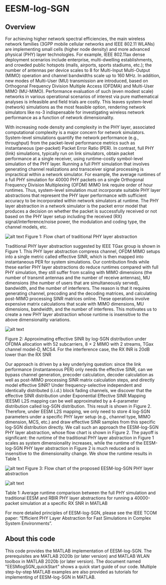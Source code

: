 # EESM-log-SGN
## Overview
For achieving higher network spectral efficiencies, the main wireless network families (3GPP mobile cellular networks and IEEE 802.11 WLANs) are implementing small cells (higher node density) and more advanced physical (PHY) layer technologies. For example, IEEE 802.11ax dense deployment scenarios include enterprise, multi-dwelling establishments, and crowded public hotspots (malls, airports, sports stadiums, etc.); the number of antennas per device scales to 8 for Multi-Input Multi-Output (MIMO) operation and channel bandwidths scale up to 160 MHz. In addition, new modes of Multi-User (MU) transmission are introduced, based on Orthogonal Frequency Division Multiple Access (OFDMA) and Multi-User MIMO (MU-MIMO). Performance evaluation of such (even modest scale) networks in various operational scenarios of interest via pure mathematical analyses is infeasible and field trials are costly. This leaves system-level (network) simulations as the most feasible option, rendering network simulators like ns-3 indispensable for investigating wireless network performance as a function of network dimensionality.

With increasing node density and complexity in the PHY layer, associated computational complexity is a major concern for network simulators. System-level simulations quantify the network performance (e.g., throughput) from the packet-level performance metrics such as instantaneous (per-packet) Packet Error Ratio (PER). In contrast, full PHY (link) simulations, typically run on link simulators, obtain packet performance at a single receiver, using runtime-costly symbol-level simulation of the PHY layer. Running a full PHY simulation that involves generating channel realizations and transceiver signal processing is impractical within a network simulator. For example, the average runtimes of a full PHY simulation for 40000 PHY packets on a single Orthogonal Frequency Division Multiplexing (OFDM) MIMO link require order of hour runtimes. Thus, system-level simulation must incorporate suitable PHY layer abstractions that represent the PHY layer performance with sufficient accuracy to be incorporated within network simulators at runtime. The PHY layer abstraction in a network simulator is the packet error model that produces a decision on whether the packet is successfully received or not based on the PHY layer setup including the received (RX) signal/interference/noise power, the modulation and coding type, the channel models, etc.

![alt text](https://depts.washington.edu/funlab/wp-content/uploads/2021/04/traditionalPhyAbs.png)
Figure 1: Flow chart of traditional PHY layer abstraction

Traditional PHY layer abstraction suggested by IEEE TGax group is shown in Figure 1. This PHY layer abstraction compress channel, OFDM MIMO setups into a single metric called effective SINR, which is then mapped into instantaneous PER for system simulations. Our contribution finds while these earlier PHY layer abstractions do reduce runtimes compared with full PHY simulation, they still suffer from scaling with MIMO dimensions (the number of transmit antennas and the number of receive antennas), MU dimensions (the number of users that are simultaneously served), bandwidth, and the number of interferers. The reason is that it requires generating channel, precoding and the decoding matrices, and calculating post-MIMO processing SINR matrices online. These operations involve expensive matrix calculations that scale with MIMO dimensions, MU dimensions, bandwidth, and the number of interferes. This motivates us to create a new PHY layer abstraction whose runtime is insensitive to the above dimensionality variations.

![alt text](https://depts.washington.edu/funlab/wp-content/uploads/2021/04/validation2.png)

Figure 2: Approximating effective SINR by log-SGN distribution under OFDMA allocation with 52 subcarriers, 8 × 2 MIMO with 2 streams, TGax channel model-D, MCS4. For the interference case, the RX INR is 20dB lower than the RX SNR

Our approach is driven by a key underlying question: since the link performance (instantaneous PER) only needs the effective SINR, can we bypass channel generation, precoder calculation, decoder calculation as well as post-MIMO processing SINR matrix calculation steps, and directly model effective SINR? Under frequency-selective independent and identically distributed (i.i.d.) block fading channels, we discover that the effective SINR distribution under Exponential Effective SINR Mapping (EESM) L2S mapping can be well approximated by a 4-parameter distribution called log-SGN distribution. This result is shown in Figure 2. Therefore, under EESM L2S mapping, we only need to store 4 log-SGN parameters under a specific PHY layer setup (e.g., channel type, MIMO dimension, MCS, etc.) and draw effective SINR samples from this specific log-SGN distribution directly. We call such an approach the EESM-log-SGN PHY layer abstraction, whose flow chart is shown in Figure 2. The payoff is significant: the runtime of the traditional PHY layer abstraction in Figure 1 scales as system dimensionality increases, while the runtime of the EESM-log-SGN PHY layer abstraction in Figure 2 is much reduced and is insensitive to the dimensionality change. We show the runtime results in Table 1.

![alt text](https://depts.washington.edu/funlab/wp-content/uploads/2021/04/EESMlogSGNAbs.png)
Figure 3: Flow chart of the proposed EESM-log-SGN PHY layer abstraction

![alt text](https://depts.washington.edu/funlab/wp-content/uploads/2021/04/runtimeComp2.png)

Table 1: Average runtime comparison between the full PHY simulation and traditional EESM and RBIR PHY layer abstractions for running a 40000-packet simulation at a specific RX SNR in MATLAB

For more detailed principles of EESM-log-SGN, please see the IEEE TCOM paper: “Efficient PHY Layer Abstraction for Fast Simulations in Complex System Environments”. 

## About this code
This code provides the MATLAB implementation of EESM-log-SGN. The prerequisites are MATLAB 2020b (or later version) and MATLAB WLAN toolbox in MATLAB 2020b (or later version). The document named "EESMlogSGN_quickStart" shows a quick start guide of our code. Multiple step-by-step MATLAB examples are also provided as tutorials for implementing of EESM-log-SGN in MATLAB.
